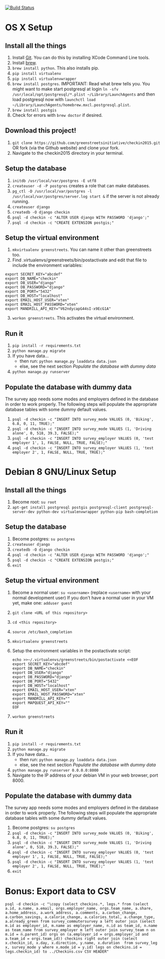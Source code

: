 [![Build Status](https://travis-ci.org/greenstreetsinitiative/checkin2015.svg?branch=master)](https://travis-ci.org/greenstreetsinitiative/checkin2015)

# OS X Setup

## Install all the things

1. Install [Git](http://git-scm.com/book/en/v2/Getting-Started-Installing-Git). You can do this by installing XCode Command Line tools.
2. Install [brew](http://brew.sh/). 
3. `brew install python`. This also installs pip.
4. `pip install virtualenv`
5. `pip install virtualenvwrapper`
6. `brew install postgres`. IMPORTANT: Read what brew tells you. You might want to make start postgresql at login `ln -sfv /usr/local/opt/postgresql/*.plist ~/Library/LaunchAgents` and then load postgresql now with `launchctl load ~/Library/LaunchAgents/homebrew.mxcl.postgresql.plist`.
7. `brew install postgis`
8. Check for errors with `brew doctor` if desired.

## Download this project!

1. `git clone https://github.com/greenstreetsinitiative/checkin2015.git` OR fork (via the Github website) and clone your fork.
2. Navigate to the checkin2015 directory in your terminal.

## Setup the database

1. `initdb /usr/local/var/postgres -E utf8`
2. `createuser -d -P postgres` creates a role that can make databases.
3. `pg_ctl -D /usr/local/var/postgres -l /usr/local/var/postgres/server.log start &` if the server is not already running.
4. `createuser django`
5. `createdb -O django checkin`
6. `psql -d checkin -c "ALTER USER django WITH PASSWORD 'django';"`
7. `psql -d checkin -c "CREATE EXTENSION postgis;"`

## Setup the virtual environment

1. `mkvirtualenv greenstreets`. You can name it other than greenstreets too.
2. Find .virtualenvs/greenstreets/bin/postactivate and edit that file to include the environment variables:
```
export SECRET_KEY="abcdef"
export DB_NAME="checkin"
export DB_USER="django"
export DB_PASSWORD="django"
export DB_PORT="5432"
export DB_HOST="localhost"
export EMAIL_HOST_USER="xten"
export EMAIL_HOST_PASSWORD="xten"
export MANDRILL_API_KEY="V62ndycapG44sI-x9EcG1A"
```
3. `workon greenstreets`. This activates the virtual environment.

## Run it

1. `pip install -r requirements.txt` 
2. `python manage.py migrate`
1. If you have data...
   * then run: `python manage.py loaddata data.json`
   * else, see the next section *Populate the database with dummy data*
4. `python manage.py runserver`

## Populate the database with dummy data

The survey app needs some modes and employers defined in the database in order
to work properly.  The following steps will populate the appropriate database
tables with some dummy default values.

1. `psql -d checkin -c "INSERT INTO survey_mode VALUES (0, 'Biking', 6.8, 0, 11, TRUE);"`
1. `psql -d checkin -c "INSERT INTO survey_mode VALUES (1, 'Driving alone', 0, 518, 39.3, FALSE);"`
1. `psql -d checkin -c "INSERT INTO survey_employer VALUES (0, 'test employer 1', 1, FALSE, NULL, TRUE, FALSE);"`
1. `psql -d checkin -c "INSERT INTO survey_employer VALUES (1, 'test employer 2', 1, FALSE, NULL, TRUE, TRUE);"`

# Debian 8 GNU/Linux Setup

## Install all the things

1. Become root: `su root`
1. `apt-get install postgresql postgis postgresql-client postgresql-server-dev python-dev virtualenvwrapper python-pip bash-completion`

## Setup the database

1. Become postgres: `su postgres`
1. `createuser django`
1. `createdb -O django checkin`
1. `psql -d checkin -c "ALTER USER django WITH PASSWORD 'django';"`
1. `psql -d checkin -c "CREATE EXTENSION postgis;"`
1. `exit`

## Setup the virtual environment

1. Become a normal user: `su <username>` (replace `<username>` with your normal development user)
    If you don't have a normal user in your VM yet, make one: `adduser guest`
1. `git clone <URL of this repository>`
1. `cd <this repository>`
1. `source /etc/bash_completion`
1. `mkvirtualenv greenstreets`
1. Setup the environment variables in the postactivate script:

    ```
    echo >>~/.virtualenvs/greenstreets/bin/postactivate <<EOF
    export SECRET_KEY="abcdef"
    export DB_NAME="checkin"
    export DB_USER="django"
    export DB_PASSWORD="django"
    export DB_PORT="5432"
    export DB_HOST="localhost"
    export EMAIL_HOST_USER="xten"
    export EMAIL_HOST_PASSWORD="xten"
    export MANDRILL_API_KEY=""
    export MAPQUEST_API_KEY=""
    EOF
    ```

1. `workon greenstreets`

## Run it

1. `pip install -r requirements.txt`
1. `python manage.py migrate`
1. If you have data...
   * then run: `python manage.py loaddata data.json`
   * else, see the next section *Populate the database with dummy data*
1. `python manage.py runserver 0.0.0.0:8000`
1. Navigate to the IP address of your debian VM in your web browser, port 8000.

## Populate the database with dummy data

The survey app needs some modes and employers defined in the database in order
to work properly.  The following steps will populate the appropriate database
tables with some dummy default values.

1. Become postgres: `su postgres`
1. `psql -d checkin -c "INSERT INTO survey_mode VALUES (0, 'Biking', 6.8, 0, 11, TRUE);"`
1. `psql -d checkin -c "INSERT INTO survey_mode VALUES (1, 'Driving alone', 0, 518, 39.3, FALSE);"`
1. `psql -d checkin -c "INSERT INTO survey_employer VALUES (0, 'test employer 1', 1, FALSE, NULL, TRUE, FALSE);"`
1. `psql -d checkin -c "INSERT INTO survey_employer VALUES (1, 'test employer 2', 1, FALSE, NULL, TRUE, TRUE);"`
1. `exit`

# Bonus: Export data to CSV

```
psql -d checkin -c "\copy (select checkins.*, legs.* from (select a.id, a.name, a.email, orgs.employer_name, orgs.team_name, a.share, a.home_address, a.work_address, a.comments, a.carbon_change, a.carbon_savings, a.calorie_change, a.calories_total, a.change_type, a.already_green from survey_commutersurvey a left outer join (select m.id as employer_id, m.name as employer_name, n.id as team_id, n.name as team_name from survey_employer m left outer join survey_team n on m.id = n.parent_id) orgs on (a.employer_id = orgs.employer_id and a.team_id = orgs.team_id)) checkins right outer join (select x.checkin_id, x.day, x.direction, y.name, x.duration  from survey_leg x, survey_mode y where x.mode_id = y.id) legs on checkins.id = legs.checkin_id) to ../Checkins.csv CSV HEADER"
```
